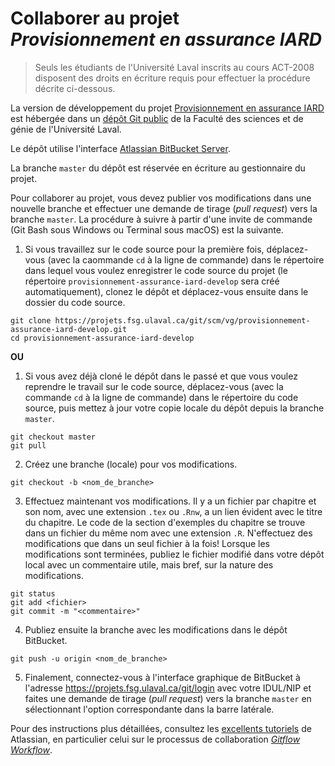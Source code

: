 <!-- Emacs: -*- coding: utf-8; eval: (auto-fill-mode -1); eval: (visual-line-mode t) -*- -->

# Collaborer au projet *Provisionnement en assurance IARD*

> Seuls les étudiants de l'Université Laval inscrits au cours ACT-2008 disposent des droits en écriture requis pour effectuer la procédure décrite ci-dessous.

La version de développement du projet [Provisionnement en assurance IARD](https://vigou3.github.io/provisionnement-assurance-iard) est hébergée dans un [dépôt Git public](https://projets.fsg.ulaval.ca/git/scm/vg/provisionnement-assurance-iard-develop) de la Faculté des sciences et de génie de l'Université Laval.

Le dépôt utilise l'interface [Atlassian BitBucket Server](https://www.atlassian.com/software/bitbucket/server).

La branche `master` du dépôt est réservée en écriture au gestionnaire du projet.

Pour collaborer au projet, vous devez publier vos modifications dans une nouvelle branche et effectuer une demande de tirage (*pull request*) vers la branche `master`. La procédure à suivre à partir d'une invite de commande (Git Bash sous Windows ou Terminal sous macOS) est la suivante.

1. Si  vous travaillez sur le code source pour la première fois, déplacez-vous (avec la caommande `cd` à la ligne de commande) dans le répertoire dans lequel vous voulez enregistrer le code source du projet (le répertoire `provisionnement-assurance-iard-develop` sera créé automatiquement), clonez le dépôt et déplacez-vous ensuite dans le dossier du code source.

```
git clone https://projets.fsg.ulaval.ca/git/scm/vg/provisionnement-assurance-iard-develop.git
cd provisionnement-assurance-iard-develop
```

**OU**

1. Si vous avez déjà cloné le dépôt dans le passé et que vous voulez reprendre le travail sur le code source, déplacez-vous (avec la commande `cd` à la ligne de commande) dans le répertoire du code source, puis mettez à jour votre copie locale du dépôt depuis la branche `master`.

```
git checkout master
git pull
```

2. Créez une branche (locale) pour vos modifications.

```
git checkout -b <nom_de_branche>
```
	
3. Effectuez maintenant vos modifications. Il y a un fichier par chapitre et son nom, avec une extension `.tex` ou `.Rnw`, a un lien évident avec le titre du chapitre. Le code de la section d'exemples du chapitre se trouve dans un fichier du même nom avec une extension `.R`. N'effectuez des modifications que dans un seul fichier à la fois! Lorsque les modifications sont terminées, publiez le fichier modifié dans votre dépôt local avec un commentaire utile, mais bref, sur la nature des modifications.
    
```
git status
git add <fichier>
git commit -m "<commentaire>"
```
	
4. Publiez ensuite la branche avec les modifications dans le dépôt BitBucket.

```
git push -u origin <nom_de_branche>
```
	
5. Finalement, connectez-vous à l'interface graphique de BitBucket à l'adresse <https://projets.fsg.ulaval.ca/git/login> avec votre IDUL/NIP et faites une demande de tirage (*pull request*) vers la branche `master` en sélectionnant l'option correspondante dans la barre latérale.

Pour des instructions plus détaillées, consultez les [excellents tutoriels](https://www.atlassian.com/git/tutorials) de Atlassian, en particulier celui sur le processus de collaboration [*Gitflow Workflow*](https://www.atlassian.com/git/tutorials/comparing-workflows#gitflow-workflow).
